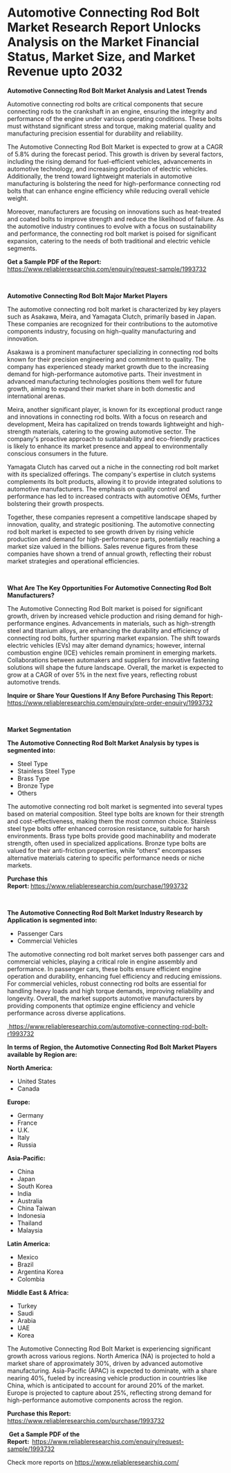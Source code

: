 <p><h1>Automotive Connecting Rod Bolt Market Research Report Unlocks Analysis on the Market Financial Status, Market Size, and Market Revenue upto 2032</h1></p><p><strong>Automotive Connecting Rod Bolt Market Analysis and Latest Trends</strong></p>
<p><p>Automotive connecting rod bolts are critical components that secure connecting rods to the crankshaft in an engine, ensuring the integrity and performance of the engine under various operating conditions. These bolts must withstand significant stress and torque, making material quality and manufacturing precision essential for durability and reliability.</p><p>The Automotive Connecting Rod Bolt Market is expected to grow at a CAGR of 5.8% during the forecast period. This growth is driven by several factors, including the rising demand for fuel-efficient vehicles, advancements in automotive technology, and increasing production of electric vehicles. Additionally, the trend toward lightweight materials in automotive manufacturing is bolstering the need for high-performance connecting rod bolts that can enhance engine efficiency while reducing overall vehicle weight. </p><p>Moreover, manufacturers are focusing on innovations such as heat-treated and coated bolts to improve strength and reduce the likelihood of failure. As the automotive industry continues to evolve with a focus on sustainability and performance, the connecting rod bolt market is poised for significant expansion, catering to the needs of both traditional and electric vehicle segments.</p></p>
<p><strong>Get a Sample PDF of the Report:&nbsp;</strong> <a href="https://www.reliableresearchiq.com/enquiry/request-sample/1993732?utm_campaign=2783&utm_medium=2&utm_source=Github&utm_content=ia&utm_term=29032025&utm_id=automotive-connecting-rod-bolt">https://www.reliableresearchiq.com/enquiry/request-sample/1993732</a></p>
<p>&nbsp;</p>
<p><strong>Automotive Connecting Rod Bolt Major Market Players</strong></p>
<p><p>The automotive connecting rod bolt market is characterized by key players such as Asakawa, Meira, and Yamagata Clutch, primarily based in Japan. These companies are recognized for their contributions to the automotive components industry, focusing on high-quality manufacturing and innovation.</p><p>Asakawa is a prominent manufacturer specializing in connecting rod bolts known for their precision engineering and commitment to quality. The company has experienced steady market growth due to the increasing demand for high-performance automotive parts. Their investment in advanced manufacturing technologies positions them well for future growth, aiming to expand their market share in both domestic and international arenas.</p><p>Meira, another significant player, is known for its exceptional product range and innovations in connecting rod bolts. With a focus on research and development, Meira has capitalized on trends towards lightweight and high-strength materials, catering to the growing automotive sector. The company's proactive approach to sustainability and eco-friendly practices is likely to enhance its market presence and appeal to environmentally conscious consumers in the future.</p><p>Yamagata Clutch has carved out a niche in the connecting rod bolt market with its specialized offerings. The company's expertise in clutch systems complements its bolt products, allowing it to provide integrated solutions to automotive manufacturers. The emphasis on quality control and performance has led to increased contracts with automotive OEMs, further bolstering their growth prospects.</p><p>Together, these companies represent a competitive landscape shaped by innovation, quality, and strategic positioning. The automotive connecting rod bolt market is expected to see growth driven by rising vehicle production and demand for high-performance parts, potentially reaching a market size valued in the billions. Sales revenue figures from these companies have shown a trend of annual growth, reflecting their robust market strategies and operational efficiencies.</p></p>
<p>&nbsp;</p>
<p><strong>What Are The Key Opportunities For Automotive Connecting Rod Bolt Manufacturers?</strong></p>
<p><p>The Automotive Connecting Rod Bolt market is poised for significant growth, driven by increased vehicle production and rising demand for high-performance engines. Advancements in materials, such as high-strength steel and titanium alloys, are enhancing the durability and efficiency of connecting rod bolts, further spurring market expansion. The shift towards electric vehicles (EVs) may alter demand dynamics; however, internal combustion engine (ICE) vehicles remain prominent in emerging markets. Collaborations between automakers and suppliers for innovative fastening solutions will shape the future landscape. Overall, the market is expected to grow at a CAGR of over 5% in the next five years, reflecting robust automotive trends.</p></p>
<p><strong>Inquire or Share Your Questions If Any Before Purchasing This Report:</strong> <a href="https://www.reliableresearchiq.com/enquiry/pre-order-enquiry/1993732?utm_campaign=2783&utm_medium=2&utm_source=Github&utm_content=ia&utm_term=29032025&utm_id=automotive-connecting-rod-bolt">https://www.reliableresearchiq.com/enquiry/pre-order-enquiry/1993732</a></p>
<p>&nbsp;</p>
<p><strong>Market Segmentation</strong></p>
<p><strong>The Automotive Connecting Rod Bolt Market Analysis by types is segmented into:</strong></p>
<p><ul><li>Steel Type</li><li>Stainless Steel Type</li><li>Brass Type</li><li>Bronze Type</li><li>Others</li></ul></p>
<p><p>The automotive connecting rod bolt market is segmented into several types based on material composition. Steel type bolts are known for their strength and cost-effectiveness, making them the most common choice. Stainless steel type bolts offer enhanced corrosion resistance, suitable for harsh environments. Brass type bolts provide good machinability and moderate strength, often used in specialized applications. Bronze type bolts are valued for their anti-friction properties, while “others” encompasses alternative materials catering to specific performance needs or niche markets.</p></p>
<p><strong>Purchase this Report:&nbsp;</strong><a href="https://www.reliableresearchiq.com/purchase/1993732?utm_campaign=2783&utm_medium=2&utm_source=Github&utm_content=ia&utm_term=29032025&utm_id=automotive-connecting-rod-bolt">https://www.reliableresearchiq.com/purchase/1993732</a></p>
<p>&nbsp;</p>
<p><strong>The Automotive Connecting Rod Bolt Market Industry Research by Application is segmented into:</strong></p>
<p><ul><li>Passenger Cars</li><li>Commercial Vehicles</li></ul></p>
<p><p>The automotive connecting rod bolt market serves both passenger cars and commercial vehicles, playing a critical role in engine assembly and performance. In passenger cars, these bolts ensure efficient engine operation and durability, enhancing fuel efficiency and reducing emissions. For commercial vehicles, robust connecting rod bolts are essential for handling heavy loads and high torque demands, improving reliability and longevity. Overall, the market supports automotive manufacturers by providing components that optimize engine efficiency and vehicle performance across diverse applications.</p></p>
<p><a href="https://www.reliableresearchiq.com/automotive-connecting-rod-bolt-r1993732?utm_campaign=2783&utm_medium=2&utm_source=Github&utm_content=ia&utm_term=29032025&utm_id=automotive-connecting-rod-bolt">&nbsp;https://www.reliableresearchiq.com/automotive-connecting-rod-bolt-r1993732</a></p>
<p><strong>In terms of Region, the Automotive Connecting Rod Bolt Market Players available by Region are:</strong></p>
<p>
    <p> <strong> North America: </strong>
        <ul>
            <li>United States</li>
            <li>Canada</li>
        </ul>
        </p> 
    <p> <strong> Europe: </strong>
        <ul>
            <li>Germany</li>
            <li>France</li>
            <li>U.K.</li>
            <li>Italy</li>
            <li>Russia</li>
        </ul>
        </p> 
    <p> <strong> Asia-Pacific: </strong>
        <ul>
            <li>China</li>
            <li>Japan</li>
            <li>South Korea</li>
            <li>India</li>
            <li>Australia</li>
            <li>China Taiwan</li>
            <li>Indonesia</li>
            <li>Thailand</li>
            <li>Malaysia</li>
        </ul>
        </p> 
    <p> <strong> Latin America: </strong>
        <ul>
            <li>Mexico</li>
            <li>Brazil</li>
            <li>Argentina Korea</li>
            <li>Colombia</li>
        </ul>
        </p> 
    <p> <strong> Middle East & Africa: </strong>
        <ul>
            <li>Turkey</li>
            <li>Saudi</li>
            <li>Arabia</li>
            <li>UAE</li>
            <li>Korea</li>
        </ul>
    </p>
    </p>
<p><p>The Automotive Connecting Rod Bolt Market is experiencing significant growth across various regions. North America (NA) is projected to hold a market share of approximately 30%, driven by advanced automotive manufacturing. Asia-Pacific (APAC) is expected to dominate, with a share nearing 40%, fueled by increasing vehicle production in countries like China, which is anticipated to account for around 20% of the market. Europe is projected to capture about 25%, reflecting strong demand for high-performance automotive components across the region.</p></p>
<p><strong>Purchase this Report: </strong><a href="https://www.reliableresearchiq.com/purchase/1993732?utm_campaign=2783&utm_medium=2&utm_source=Github&utm_content=ia&utm_term=29032025&utm_id=automotive-connecting-rod-bolt">https://www.reliableresearchiq.com/purchase/1993732</a></p>
<p>&nbsp;<strong>Get a Sample PDF of the Report:&nbsp;&nbsp;</strong><a href="https://www.reliableresearchiq.com/enquiry/request-sample/1993732?utm_campaign=2783&utm_medium=2&utm_source=Github&utm_content=ia&utm_term=29032025&utm_id=automotive-connecting-rod-bolt">https://www.reliableresearchiq.com/enquiry/request-sample/1993732</a></p>
<p><strong></strong></p>
<p>Check more reports on <a href="https://www.reliableresearchiq.com/?utm_campaign=2783&utm_medium=2&utm_source=Github&utm_content=ia&utm_term=29032025&utm_id=automotive-connecting-rod-bolt">https://www.reliableresearchiq.com/</a></p>